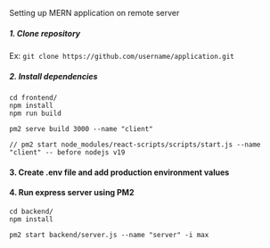 Setting up MERN application on remote server

##### 1. Clone repository

Ex: `git clone https://github.com/username/application.git`

##### 2. Install dependencies
```
cd frontend/
npm install
npm run build

pm2 serve build 3000 --name "client"

// pm2 start node_modules/react-scripts/scripts/start.js --name "client" -- before nodejs v19
```

#### 3. Create .env file and add production environment values

#### 4. Run express server using PM2
```
cd backend/
npm install

pm2 start backend/server.js --name "server" -i max

```
